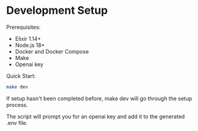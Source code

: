 # Development Setup

Prerequisites:

- Elixir 1.14+
- Node.js 18+
- Docker and Docker Compose
- Make
- Openai key

Quick Start:

```bash
make dev
```

If setup hasn't been completed before, make dev will go through the setup process.

The script will prompt you for an openai key and add it to the generated .env file.
